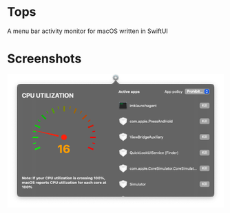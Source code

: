 # Tops
A menu bar activity monitor for macOS written in SwiftUI 

# Screenshots
![Home](https://github.com/PraneetNeuro/Tops/blob/main/home.png?raw=true)
